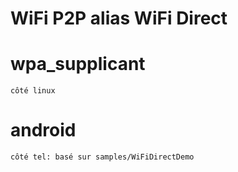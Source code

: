 # WiFi P2P alias WiFi Direct

# wpa_supplicant
	côté linux

# android
	côté tel: basé sur samples/WiFiDirectDemo

